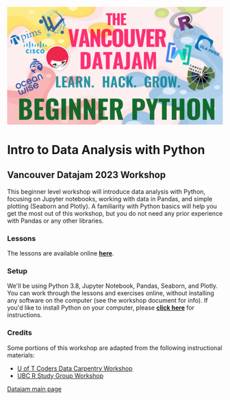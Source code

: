 ![welcome](img/beginnerpython.png)

# Intro to Data Analysis with Python

## Vancouver Datajam 2023 Workshop

This beginner level workshop will introduce data analysis with Python, focusing on Jupyter notebooks, working with data in Pandas, and simple plotting (Seaborn and Plotly). A familiarity with Python basics will help you get the most out of this workshop, but you do not need any prior experience with Pandas or any other libraries.


### Lessons

The lessons are available online **[here](https://jenfly.github.io/datajam-python/0-jupyter.html)**.

### Setup

We'll be using Python 3.8, Jupyter Notebook, Pandas, Seaborn, and Plotly. You can work through the lessons and exercises online, without installing any software on the computer (see the workshop document for info). If you'd like to install Python on your computer, please **[click here](https://jenfly.github.io/datajam-python/SETUP)** for instructions.


### Credits

Some portions of this workshop are adapted from the following instructional materials:
- [U of T Coders Data Carpentry Workshop](https://github.com/UofTCoders/2018-09-10-utoronto)
- [UBC R Study Group Workshop](https://github.com/travis-m-blimkie/introrworkshop)

[Datajam main page](https://www.vancouverdatajam.ca/)
